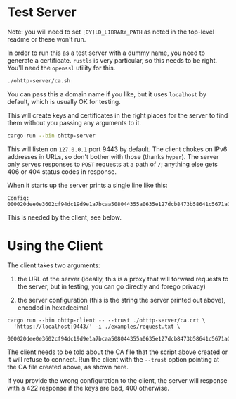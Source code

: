 # Test Server

Note: you will need to set `[DY]LD_LIBRARY_PATH` as noted in the top-level
readme or these won't run.

In order to run this as a test server with a dummy name, you need to generate a
certificate. `rustls` is very particular, so this needs to be right. You'll
need the `openssl` utility for this.

```sh
./ohttp-server/ca.sh
```

You can pass this a domain name if you like, but it uses `localhost` by
default, which is usually OK for testing.

This will create keys and certificates in the right places for the server to
find them without you passing any arguments to it.

```sh
cargo run --bin ohttp-server
```

This will listen on `127.0.0.1` port 9443 by default. The client chokes on IPv6
addresses in URLs, so don't bother with those (thanks `hyper`). The server only
serves responses to `POST` requests at a path of `/`; anything else gets 406 or
404 status codes in response.

When it starts up the server prints a single line like this:

```
Config: 000020dee0e3602cf94dc19d9e1a7bcaa508044355a0635e127dcb8473b58641c5671a002000080001000100010003
```

This is needed by the client, see below.

# Using the Client

The client takes two arguments:

1. the URL of the server (ideally, this is a proxy that will forward requests
   to the server, but in testing, you can go directly and forego privacy)

2. the server configuration (this is the string the server printed out above),
   encoded in hexadecimal

```
cargo run --bin ohttp-client -- --trust ./ohttp-server/ca.crt \
  'https://localhost:9443/' -i ./examples/request.txt \
  000020dee0e3602cf94dc19d9e1a7bcaa508044355a0635e127dcb8473b58641c5671a002000080001000100010003
```

The client needs to be told about the CA file that the script above created or
it will refuse to connect. Run the client with the `--trust` option pointing at
the CA file created above, as shown here.

If you provide the wrong configuration to the client, the server will response
with a 422 response if the keys are bad, 400 otherwise.


